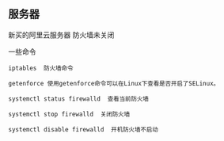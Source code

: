 ## 服务器

新买的阿里云服务器 防火墙未关闭


一些命令
```
iptables  防火墙命令

getenforce 使用getenforce命令可以在Linux下查看是否开启了SELinux。

systemctl status firewalld  查看当前防火墙

systemctl stop firewalld  关闭防火墙

systemctl disable firewalld  开机防火墙不启动

```
